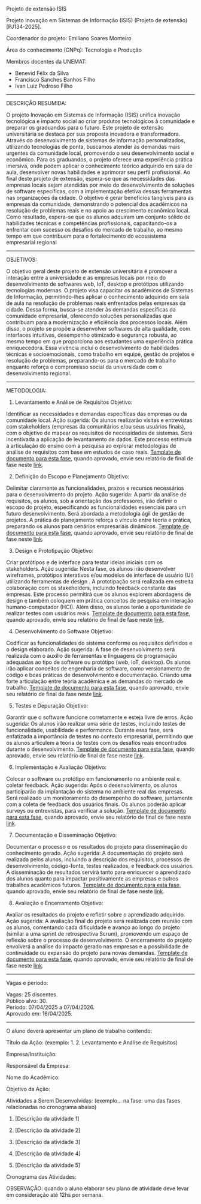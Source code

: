 Projeto de extensão ISIS

Projeto Inovação em Sistemas de Informação (ISIS) (Projeto de extensão) [PJ134-2025].

Coordenador do projeto:	 Emiliano Soares Monteiro

Área do conhecimento (CNPq):	 Tecnologia e Produção

Membros docentes da UNEMAT:	

* Benevid Félix da Silva 
* Francisco Sanches Banhos Filho
* Ivan Luiz Pedroso Filho

---
DESCRIÇÃO RESUMIDA:

O projeto Inovação em Sistemas de Informação (ISIS) unifica inovação tecnológica e impacto social ao criar produtos tecnológicos à comunidade e preparar os graduandos para o futuro. Este projeto de extensão universitária se destaca por sua proposta inovadora e transformadora. Através do desenvolvimento de sistemas de informação personalizados, utilizando tecnologias de ponta, buscamos atender às demandas mais urgentes da comunidade local, promovendo o seu desenvolvimento social e econômico. Para os graduandos, o projeto oferece uma experiência prática imersiva, onde podem aplicar o conhecimento teórico adquirido em sala de aula, desenvolver novas habilidades e aprimorar seu perfil profissional. Ao final deste projeto de extensão, espera-se que as necessidades das empresas locais sejam atendidas por meio do desenvolvimento de soluções de software específicas, com a implementação efetiva dessas ferramentas nas organizações da cidade. O objetivo é gerar benefícios tangíveis para as empresas da comunidade, demonstrando o potencial dos acadêmicos na resolução de problemas reais e no apoio ao crescimento econômico local. Como resultado, espera-se que os alunos adquiram um conjunto sólido de habilidades técnicas e competências profissionais, capacitando-os a enfrentar com sucesso os desafios do mercado de trabalho, ao mesmo tempo em que contribuem para o fortalecimento do ecossistema empresarial regional

---
OBJETIVOS:

O objetivo geral deste projeto de extensão universitária é promover a interação entre a universidade e as empresas locais por meio do desenvolvimento de softwares web, IoT, desktop e protótipos utilizando tecnologias modernas. O projeto visa capacitar os acadêmicos de Sistemas de Informação, permitindo-lhes aplicar o conhecimento adquirido em sala de aula na resolução de problemas reais enfrentados pelas empresas da cidade. Dessa forma, busca-se atender às demandas específicas da comunidade empresarial, oferecendo soluções personalizadas que contribuam para a modernização e eficiência dos processos locais. Além disso, o projeto se propõe a desenvolver softwares de alta qualidade, com interfaces intuitivas, desempenho otimizado e segurança robusta, ao mesmo tempo em que proporciona aos estudantes uma experiência prática enriquecedora. Essa vivência inclui o desenvolvimento de habilidades técnicas e socioemocionais, como trabalho em equipe, gestão de projetos e resolução de problemas, preparando-os para o mercado de trabalho enquanto reforça o compromisso social da universidade com o desenvolvimento regional.

---
METODOLOGIA:

1. Levantamento e Análise de Requisitos Objetivo: 

Identificar as necessidades e demandas específicas das empresas ou da comunidade local. Ação sugerida: Os alunos realizarão visitas e entrevistas com stakeholders (empresas da comunitários e/ou seus usuários finais), com o objetivo de mapear os requisitos de necessidades de sistemas. Será incentivada a aplicação de levantamento de dados. Este processo estimula a articulação do ensino com a pesquisa ao explorar metodologias de análise de requisitos com base em estudos de caso reais.  [Template de documento para esta fase](https://docs.google.com/document/d/1I4PHQ_e8KgdrPlYJ9c22zcWlX_XCnANPHMYeba0x0tE/edit?usp=sharing), quando aprovado, envie seu relatório de final de fase neste [link](https://forms.gle/SahCyA3CFCAPDp1x7).

2. Definição do Escopo e Planejamento Objetivo: 

Delimitar claramente as funcionalidades, prazos e recursos necessários para o desenvolvimento do projeto. Ação sugerida: A partir da análise de requisitos, os alunos, sob a orientação dos professores, irão definir o escopo do projeto, especificando as funcionalidades essenciais para um futuro desenvolvimento. Será abordada a metodologia ágil de gestão de projetos. A prática de planejamento reforça o vínculo entre teoria e prática, preparando os alunos para cenários empresariais dinâmicos.  [Template de documento para esta fase](https://docs.google.com/document/d/1tHqZyelyZv3CMyMEzhCM1Sga-_9yeXsTsQF7LSWqCp4/edit?usp=sharing), quando aprovado, envie seu relatório de final de fase neste [link](https://forms.gle/SahCyA3CFCAPDp1x7).

3. Design e Prototipação Objetivo: 

Criar protótipos e de interface para testar ideias iniciais com os stakeholders. Ação sugerida: Nesta fase, os alunos irão desenvolver wireframes, protótipos interativos e/ou modelos de interface de usuário (UI) utilizando ferramentas de design . A prototipação será realizada em estreita colaboração com os stakeholders, incluindo feedback constante das empresas. Este processo permitirá que os alunos explorem abordagens de design e também coloquem em prática conceitos de pesquisa em interação humano-computador (HCI). Além disso, os alunos terão a oportunidade de realizar testes com usuários reais.  [Template de documento para esta fase](https://docs.google.com/document/d/1SfognOcoVHvfmOGwnsiBZxGAvgtfmGUkRoPIKPcJ70g/edit?usp=sharing), quando aprovado, envie seu relatório de final de fase neste [link](https://forms.gle/SahCyA3CFCAPDp1x7).

4. Desenvolvimento do Software Objetivo: 

Codificar as funcionalidades do sistema conforme os requisitos definidos e o design elaborado. Ação sugerida: A fase de desenvolvimento será realizada com o auxílio de ferramentas e linguagens de programação adequadas ao tipo de software ou protótipo (web, IoT, desktop). Os alunos irão aplicar conceitos de engenharia de software, como versionamento de código e boas práticas de desenvolvimento e documentação. Criando uma forte articulação entre teoria acadêmica e as demandas do mercado de trabalho.  [Template de documento para esta fase](https://docs.google.com/document/d/184Wjr0fXUd6VpLyIYv4XB-wdlhU6zZ3d2M3XlClj16Q/edit?usp=sharing), quando aprovado, envie seu relatório de final de fase neste [link](https://forms.gle/SahCyA3CFCAPDp1x7).


5. Testes e Depuração Objetivo: 

Garantir que o software funcione corretamente e esteja livre de erros. Ação sugerida: Os alunos irão realizar uma série de testes, incluindo testes de funcionalidade, usabilidade e performance. Durante essa fase, será enfatizada a importância de testes no contexto empresarial, permitindo que os alunos articulem a teoria de testes com os desafios reais encontrados durante o desenvolvimento.  [Template de documento para esta fase](https://docs.google.com/document/d/1yLQutyplVFfS9loUE3LOZN0YuJ5qlHtxLA294wU4FPo/edit?usp=sharing), quando aprovado, envie seu relatório de final de fase neste [link](https://forms.gle/SahCyA3CFCAPDp1x7).


6. Implementação e Avaliação Objetivo: 

Colocar o software ou protótipo em funcionamento no ambiente real e coletar feedback. Ação sugerida: Após o desenvolvimento, os alunos participarão da implantação do sistema no ambiente real das empresas. Será realizado um monitoramento do desempenho do software, juntamente com a coleta de feedback dos usuários finais. Os alunos poderão aplicar surveys ou entrevistas, para verificar a solução.  [Template de documento para esta fase](https://docs.google.com/document/d/1WcVH-NriPGIWRZPtxQBXvJhTPa0QmnxWphg3n8SJdE4/edit?usp=sharing), quando aprovado, envie seu relatório de final de fase neste [link](https://forms.gle/SahCyA3CFCAPDp1x7).

7. Documentação e Disseminação Objetivo: 

Documentar o processo e os resultados do projeto para disseminação do conhecimento gerado. Ação sugerida: A documentação do projeto será realizada pelos alunos, incluindo a descrição dos requisitos, processos de desenvolvimento, código-fonte, testes realizados, e feedback dos usuários. A disseminação de resultados servirá tanto para enriquecer o aprendizado dos alunos quanto para impactar positivamente as empresas e outros trabalhos acadêmicos futuros.  [Template de documento para esta fase](https://docs.google.com/document/d/10PecvJMAKHGmAXlR0-j0taxfr7B5AOrnJKAuarYkkQM/edit?usp=sharing), quando aprovado, envie seu relatório de final de fase neste [link](https://forms.gle/SahCyA3CFCAPDp1x7).

8. Avaliação e Encerramento Objetivo: 

Avaliar os resultados do projeto e refletir sobre o aprendizado adquirido. Ação sugerida: A avaliação final do projeto será realizada com reunião com os alunos, comentando cada dificuldade e avanço ao longo do projeto (similar a uma sprint de retrospectiva Scrum), promovendo um espaço de reflexão sobre o processo de desenvolvimento. O encerramento do projeto envolverá a análise do impacto gerado nas empresas e a possibilidade de continuidade ou expansão do projeto para novas demandas.  [Template de documento para esta fase](https://docs.google.com/document/d/1lKbKz01zjxNOd3hR3yHfLnxYMAdZ-IcuE9JmY_a7vnQ/edit?usp=sharing), quando aprovado, envie seu relatório de final de fase neste [link](https://forms.gle/SahCyA3CFCAPDp1x7).

---
Vagas e período:

Vagas: 25 discentes.<br>
Público alvo: 30.<br>
Período: 07/04/2025 a 07/04/2026.<br>
Aprovado em: 16/04/2025.<br>

---
O aluno deverá apresentar um plano de trabalho contendo:

Título da Ação: (exemplo: 1. 2. Levantamento e Análise de Requisitos)

Empresa/Instituição:

Responsável da Empresa:

Nome do Acadêmico:

Objetivo da Ação:

Atividades a Serem Desenvolvidas: (exemplo... na fase: uma das fases relacionadas no cronograma abaixo)

1. [Descrição da atividade 1]

2. [Descrição da atividade 2]

3. [Descrição da atividade 3]

4. [Descrição da atividade 4]

5. [Descrição da atividade 5]

Cronograma das Atividades:

OBSERVAÇÃO: quando o aluno elaborar seu plano de atividade deve levar em consideração até 12hs por semana.


